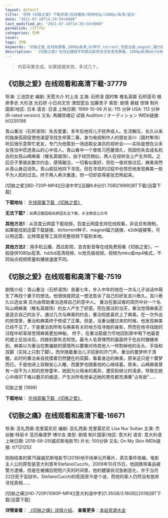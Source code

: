 ```yaml
---
layout: default
title: '恐怖《切肤之爱》下载资源/在线播放/视频地址/1080p/高清/蓝光'
date: "2021-07-10T14:39:54+0800"
last_modified_at: "2021-07-10T14:39:54+0800"
permalink: /37779/
categories: 恐怖
cover:
tags: 恐怖
keywords: '切肤之爱,在线免费看,1080p高清,bt种子,torrent,百度云盘,magnet,磁力链,迅雷下载资源'
description: '《切肤之爱》在线云播放手机西瓜影院吉吉影音免费看，1080p高清bd/hd未删减完整版和tc抢先枪版，mkv/mp4格式，附带bt/torrent种子、magnet/磁力链、百度云盘、网盘资源迅雷下载链接'
---
```


>内容采集生成，如果链接失效，多试几个。


## 《切肤之爱》在线观看和高清下载-37779

导演: 三池崇史 编剧: 天愿大介 村上龙 主演: 石桥凌 国村隼 椎名英姬 石桥莲司 根岸季衣 大杉涟 光石研 小日向文世 津田宽治 加藤贵子 类型: 剧情 悬疑 惊悚 制片国家/地区: 日本 语言: 日语 上映日期: 1999-10-06 片长: 115 分钟 USA: 113 分钟(R-rated version) 又名: 再婚惊魂记 试镜 Audition / オーディション IMDb链接: tt0235198

青山重治（石桥凌饰）失去爱妻，多年后他将儿子抚养成人。生活解压，长久以来的独身孤寂促使他渴望寻找生命第二春。身为电视制作人的朋友吉川（国村隼饰）听后很乐意帮忙老友，专门为他策划一场选取女演员的视听会——实际是想在众多女孩当中莅选青山的心中佳人。青山看中一个曾练习芭蕾很久，但因伤失去成名机会的女孩山崎麻美（椎名英姬饰）。由于经历相似，两人在视听会上产生共鸣。之后日子里彼此数次约会，感情融洽，一切看似美好，但在一夜欢愉过后，麻美突然从青山身边消失。青山疯狂地四下寻找，但在寻找的过程中也惊恐地发现麻美一些不为人知的过去。终于两人再次重逢，但一切却变得紧张恐怖起来。


[切肤之爱][BD-720P-MP4][日语中字][豆瓣6.8分][1.7GB][1999][BT下载/迅雷下载]

**下载地址**： [在线观看下载 《切肤之爱》](https://www.btdx8.com/torrent/audition_1999.html) 


**无法下载?**：`如果迅雷因版权原因无法下载，关注微信公众号 `

**其他方法1**：从百度云网盘下载视频，百度云网盘支持在线观看，非会员有限制，如果能找到迅雷下载链接、bt/torrent种子、magnet磁力链接、e2dk链接等，可以用迅雷、比特彗星等工具将完整视频下载到本地。

**其他方法2**：用手机云播、西瓜影院、吉吉影音等在线免费观看《切肤之爱》，一般提供1080p高清、hd/bd高清视频、tc抢先版视频，视频为mkv或mp4格式，不同站点视频质量和播放速度不同。


## 《切肤之爱》在线观看和高清下载-7519

剧情介绍：青山重治（石桥凌饰）丧妻七年，步入中年的他在一次与儿子谈话中萌生了再找个妻子的想法。他很快就把这一想法告诉了自己的好友吉川泰久。吉川泰久以选女演 员为由帮助重治选择自己的意中人。 重治在面试者的简历中对一个名叫山崎麻美（椎名英姬饰）的女人产生了好感。而在面试的当天，重治觉得麻美正是适合自己的女子。通过几次与麻美的约会，重治彻底喜欢上了麻美。在一次外出的旅馆里，重治和麻美终于修成了正果。但是，当重治醒过来的时候，他发现麻美已经不见了。于是重治到所有与麻美有关的地方找寻她的身影，然而在他寻找她的过程中却渐渐觉得麻美更加神秘。 终于，在重治筋疲力尽地回到家中喝下他最爱的威士忌加冰后，四肢刹那失去知觉。最令人毛骨悚然的画面终于在此时姗姗来到，麻美以为重治在欺骗她的感情所以要像对待其他人一样割掉他的舌头、手指和双脚（实际上只割了脚）。而伴随着重治儿子回家的开门声，重治的噩梦终于清醒。此时的重治亲自抚摸着仍然健在的双脚，看着身边的麻美，原来这只是个噩梦而已。于是他闭上双眼安心入睡，而噩梦也随着他的心继续着。原来，山崎麻美曾有一段不为人知的悲惨童年，她因为父母亲的离异，遭受到继父的凌虐，导致在她心中烙印下难以磨灭的痕迹，产生对所有想亲近她的男性都充满著“占有欲”……


切肤之爱 (1999)

**下载地址**： [在线观看下载 《切肤之爱》](https://www.btbtdy.me/btdy/dy3531.html) 


## 《切肤之痛》在线观看和高清下载-16671

导演: 亚礼西奥·克里莫尼尼 编剧: 亚礼西奥·克里莫尼尼 Lisa Nur Sultan 主演: 杰丝敏·特丽卡 亚历桑德罗·博尔吉 类型: 剧情 制片国家/地区: 意大利 语言: 意大利语 上映日期: 2018-08-29(威尼斯电影节) 片长: 100分钟 又名: On My Skin IMDb链接: tt7121252

刚刚结束的第75届威尼斯电影节(2018)地平线单元开幕片，真实事件改编，电影主人公的原型是意大利青年StefanoCucchi，2009年10月15日，他因携带毒品被警方逮捕，但是在被捕后短短六天的时间里，他的健康状况急剧恶化，并于当月22日死于监狱中。StefanoCucchi的死因至今是个谜，而他的家人仍然没有放弃寻找真相……


[切肤之痛][HD-720P/1080P-MP4][意大利语中字][1.35GB/3.18GB][2018][BT下载/迅雷下载]

**详情查看**： [《切肤之痛》详情介绍](/movie/16671/)， **查看更多**：[本站资源大全](/movie/t/all/)

